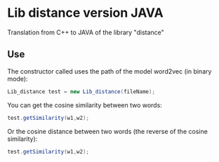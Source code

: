 # Lib distance version JAVA

Translation from C++ to JAVA of the library "distance"

## Use

The constructor called uses the path of the model word2vec (in binary mode):
```java
Lib_distance test = new Lib_distance(fileName);
```

You can get the cosine similarity between two words:
```java
test.getSimilarity(w1,w2);
```

Or the cosine distance between two words (the reverse of the cosine similarity):
```java
test.getSimilarity(w1,w2);
```


